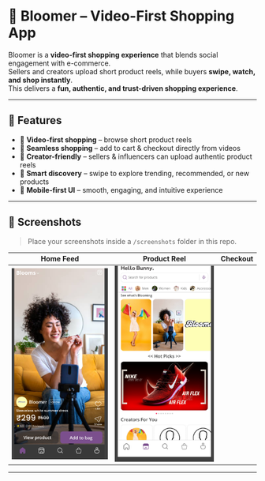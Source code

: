 # 📱 Bloomer – Video-First Shopping App

Bloomer is a **video-first shopping experience** that blends social engagement with e-commerce.  
Sellers and creators upload short product reels, while buyers **swipe, watch, and shop instantly**.  
This delivers a **fun, authentic, and trust-driven shopping experience**.  

---

## 🚀 Features

- 🎥 **Video-first shopping** – browse short product reels  
- 🛒 **Seamless shopping** – add to cart & checkout directly from videos  
- 🤝 **Creator-friendly** – sellers & influencers can upload authentic product reels  
- 🔎 **Smart discovery** – swipe to explore trending, recommended, or new products  
- 📱 **Mobile-first UI** – smooth, engaging, and intuitive experience  

---

## 📸 Screenshots  

> Place your screenshots inside a `/screenshots` folder in this repo.  

| Home Feed | Product Reel | Checkout |
|-----------|--------------|----------|
| ![Home](./screen_shot.png) | ![Product Reel](./screen_shot1.png) |

---



